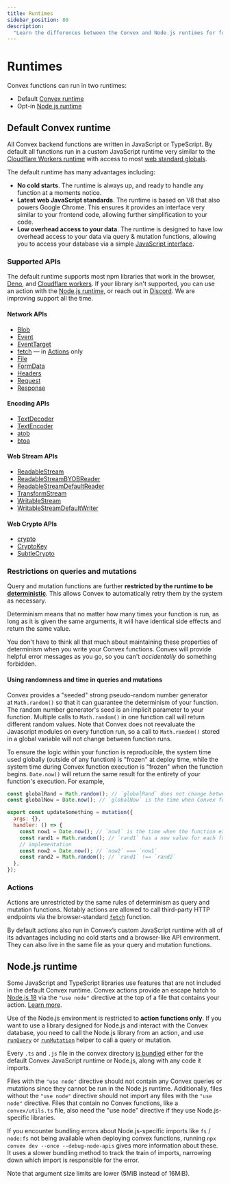 ```yaml
---
title: Runtimes
sidebar_position: 80
description:
  "Learn the differences between the Convex and Node.js runtimes for functions"
---
```


# Runtimes

Convex functions can run in two runtimes:

- Default [Convex runtime](#default-convex-runtime)
- Opt-in [Node.js runtime](#nodejs-runtime)

## Default Convex runtime

All Convex backend functions are written in JavaScript or TypeScript. By default
all functions run in a custom JavaScript runtime very similar to the
[Cloudflare Workers runtime](https://blog.cloudflare.com/cloud-computing-without-containers/)
with access to most
[web standard globals](https://developer.mozilla.org/en-US/docs/Web/JavaScript/Reference/Global_Objects).

The default runtime has many advantages including:

- **No cold starts**. The runtime is always up, and ready to handle any function
  at a moments notice.
- **Latest web JavaScript standards**. The runtime is based on V8 that also
  powers Google Chrome. This ensures it provides an interface very similar to
  your frontend code, allowing further simplification to your code.
- **Low overhead access to your data**. The runtime is designed to have low
  overhead access to your data via query & mutation functions, allowing you to
  access your database via a simple
  [JavaScript interface](/database/reading-data/reading-data.mdx).

### Supported APIs

The default runtime supports most npm libraries that work in the browser,
[Deno](https://deno.com/), and
[Cloudflare workers](https://developers.cloudflare.com/workers/). If your
library isn't supported, you can use an action with the
[Node.js runtime](#nodejs-runtime), or reach out in
[Discord](https://convex.dev/community). We are improving support all the time.

#### Network APIs

- [Blob](https://developer.mozilla.org/en-US/docs/Web/API/Blob)
- [Event](https://developer.mozilla.org/en-US/docs/Web/API/Event)
- [EventTarget](https://developer.mozilla.org/en-US/docs/Web/API/EventTarget)
- [fetch](https://developer.mozilla.org/en-US/docs/Web/API/fetch) — in
  [Actions](#actions) only
- [File](https://developer.mozilla.org/en-US/docs/Web/API/File)
- [FormData](https://developer.mozilla.org/en-US/docs/Web/API/FormData)
- [Headers](https://developer.mozilla.org/en-US/docs/Web/API/Headers)
- [Request](https://developer.mozilla.org/en-US/docs/Web/API/Request)
- [Response](https://developer.mozilla.org/en-US/docs/Web/API/Response)

#### Encoding APIs

- [TextDecoder](https://developer.mozilla.org/en-US/docs/Web/API/TextDecoder)
- [TextEncoder](https://developer.mozilla.org/en-US/docs/Web/API/TextEncoder)
- [atob](https://developer.mozilla.org/en-US/docs/Web/API/WindowBase64/atob)
- [btoa](https://developer.mozilla.org/en-US/docs/Web/API/WindowBase64/btoa)

#### Web Stream APIs

- [ReadableStream](https://developer.mozilla.org/en-US/docs/Web/API/ReadableStream)
- [ReadableStreamBYOBReader](https://developer.mozilla.org/en-US/docs/Web/API/ReadableStreamBYOBReader)
- [ReadableStreamDefaultReader](https://developer.mozilla.org/en-US/docs/Web/API/ReadableStreamDefaultReader)
- [TransformStream](https://developer.mozilla.org/en-US/docs/Web/API/TransformStream)
- [WritableStream](https://developer.mozilla.org/en-US/docs/Web/API/WritableStream)
- [WritableStreamDefaultWriter](https://developer.mozilla.org/en-US/docs/Web/API/WritableStreamDefaultWriter)

#### Web Crypto APIs

- [crypto](https://developer.mozilla.org/en-US/docs/Web/API/Web_Crypto_API)
- [CryptoKey](https://developer.mozilla.org/en-US/docs/Web/API/CryptoKey)
- [SubtleCrypto](https://developer.mozilla.org/en-US/docs/Web/API/SubtleCrypto)

### Restrictions on queries and mutations

Query and mutation functions are further **restricted by the runtime to be
[deterministic](https://en.wikipedia.org/wiki/Deterministic_algorithm)**. This
allows Convex to automatically retry them by the system as necessary.

Determinism means that no matter how many times your function is run, as long as
it is given the same arguments, it will have identical side effects and return
the same value.

You don't have to think all that much about maintaining these properties of
determinism when you write your Convex functions. Convex will provide helpful
error messages as you go, so you can't *accidentally* do something forbidden.

#### Using randomness and time in queries and mutations

Convex provides a "seeded" strong pseudo-random number generator
at `Math.random()` so that it can guarantee the determinism of your function.
The random number generator's seed is an implicit parameter to your function.
Multiple calls to `Math.random()` in one function call will return different
random values. Note that Convex does not reevaluate the Javascript modules on
every function run, so a call to `Math.random()` stored in a global variable
will not change between function runs.

To ensure the logic within your function is reproducible, the system time used
globally (outside of any function) is "frozen" at deploy time, while the system
time during Convex function execution is "frozen" when the function
begins. `Date.now()` will return the same result for the entirety of your
function's execution. For example,

```javascript
const globalRand = Math.random(); // `globalRand` does not change between runs.
const globalNow = Date.now(); // `globalNow` is the time when Convex functions were deployed.

export const updateSomething = mutation({
  args: {},
  handler: () => {
    const now1 = Date.now(); // `now1` is the time when the function execution started.
    const rand1 = Math.random(); // `rand1` has a new value for each function run.
    // implementation
    const now2 = Date.now(); // `now2` === `now1`
    const rand2 = Math.random(); // `rand1` !== `rand2`
  },
});
```

### Actions

Actions are unrestricted by the same rules of determinism as query and mutation
functions. Notably actions are allowed to call third-party HTTP endpoints via
the browser-standard
[`fetch`](https://developer.mozilla.org/en-US/docs/Web/API/Fetch_API) function.

By default actions also run in Convex’s custom JavaScript runtime with all of
its advantages including no cold starts and a browser-like API environment. They
can also live in the same file as your query and mutation functions.

## Node.js runtime

Some JavaScript and TypeScript libraries use features that are not included in
the default Convex runtime. Convex actions provide an escape hatch to
[Node.js 18](https://nodejs.org/en/about) via the `"use node"` directive at the
top of a file that contains your action.
[Learn more](/functions/actions.mdx#choosing-the-runtime-use-node).

Use of the Node.js environment is restricted to **action functions only**. If
you want to use a library designed for Node.js and interact with the Convex
database, you need to call the Node.js library from an action, and use
[`runQuery`](/functions/actions.mdx#action-context) or
[`runMutation`](/functions/actions.mdx#action-context) helper to call a query or
mutation.

Every `.ts` and `.js` file in the convex directory
[is bundled](/functions/bundling.mdx) either for the default Convex JavaScript
runtime or Node.js, along with any code it imports.

Files with the `"use node"` directive should not contain any Convex queries or
mutations since they cannot be run in the Node.js runtime. Additionally, files
without the `"use node"` directive should not import any files with the
`"use node"` directive. Files that contain no Convex functions, like a
`convex/utils.ts` file, also need the "use node" directive if they use
Node.js-specific libraries.

If you encounter bundling errors about Node.js-specific imports like `fs` /
`node:fs` not being available when deploying convex functions, running
`npx convex dev --once --debug-node-apis` gives more information about these. It
uses a slower bundling method to track the train of imports, narrowing down
which import is responsible for the error.

Note that argument size limits are lower (5MiB instead of 16MiB).
